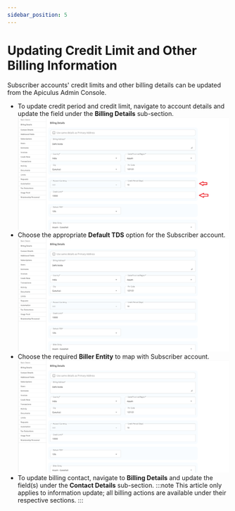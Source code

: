 ```yaml
---
sidebar_position: 5
---
```

# Updating Credit Limit and Other Billing Information

Subscriber accounts' credit limits and other billing details can be updated from the Apiculus Admin Console.

- To update credit period and credit limit, navigate to account details and update the field under the **Billing Details** sub-section.
	![Updating Credit Limit](img/Billing.png)
-  Choose the appropriate **Default TDS** option for the Subscriber account.
	 ![](img/Billerentity.png)
- Choose the required **Biller Entity** to map with Subscriber account.
	![Multiple Biller](img/Billerentity.png)
 - To update billing contact, navigate to **Billing Details** and update the field(s) under the **Contact Details** sub-section.
:::note
This article only applies to information update; all billing actions are available under their respective sections.
:::




